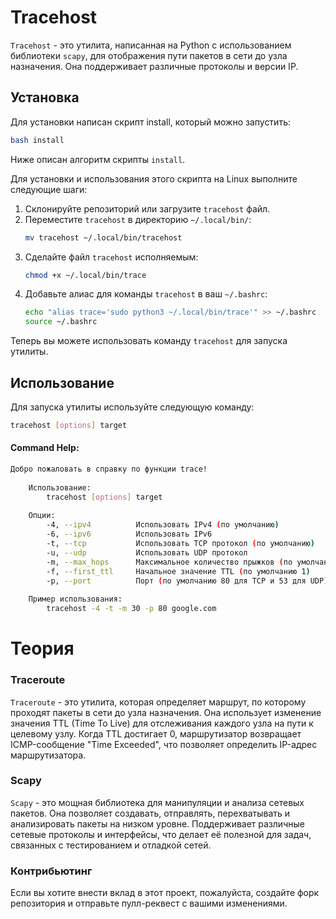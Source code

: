 # Tracehost

`Tracehost` - это утилита, написанная на Python с использованием библиотеки `scapy`, для отображения пути пакетов в сети до узла назначения. Она поддерживает различные протоколы и версии IP.

## Установка

Для установки написан скрипт install, который можно запустить:

```sh
bash install
```
Ниже описан алгоритм скрипты `install`.

Для установки и использования этого скрипта на Linux выполните следующие шаги:

1. Склонируйте репозиторий или загрузите `tracehost` файл.
2. Переместите `tracehost` в директорию `~/.local/bin/`:
    ```sh
    mv tracehost ~/.local/bin/tracehost
    ```
3. Сделайте файл `tracehost` исполняемым:
    ```sh
    chmod +x ~/.local/bin/trace
    ```
4. Добавьте алиас для команды `tracehost` в ваш `~/.bashrc`:
    ```sh
    echo "alias trace='sudo python3 ~/.local/bin/trace'" >> ~/.bashrc
    source ~/.bashrc
    ```

Теперь вы можете использовать команду `tracehost` для запуска утилиты.

## Использование

Для запуска утилиты используйте следующую команду:

```sh
tracehost [options] target
```

#### Command Help:
```sh 
Добро пожаловать в справку по функции trace!
    
    Использование:
        tracehost [options] target
    
    Опции:
        -4, --ipv4          Использовать IPv4 (по умолчанию)
        -6, --ipv6          Использовать IPv6
        -t, --tcp           Использовать TCP протокол (по умолчанию)
        -u, --udp           Использовать UDP протокол
        -m, --max_hops      Максимальное количество прыжков (по умолчанию 30)
        -f, --first_ttl     Начальное значение TTL (по умолчанию 1)
        -p, --port          Порт (по умолчанию 80 для TCP и 53 для UDP)
          
    Пример использования:
        tracehost -4 -t -m 30 -p 80 google.com    
```


# Теория
### Traceroute
`Traceroute` - это утилита, которая определяет маршрут, по которому проходят пакеты в сети до узла назначения. Она использует изменение значения TTL (Time To Live) для отслеживания каждого узла на пути к целевому узлу. Когда TTL достигает 0, маршрутизатор возвращает ICMP-сообщение "Time Exceeded", что позволяет определить IP-адрес маршрутизатора.

### Scapy
`Scapy` - это мощная библиотека для манипуляции и анализа сетевых пакетов. Она позволяет создавать, отправлять, перехватывать и анализировать пакеты на низком уровне. Поддерживает различные сетевые протоколы и интерфейсы, что делает её полезной для задач, связанных с тестированием и отладкой сетей.

### Контрибьютинг
Если вы хотите внести вклад в этот проект, пожалуйста, создайте форк репозитория и отправьте пулл-реквест с вашими изменениями.